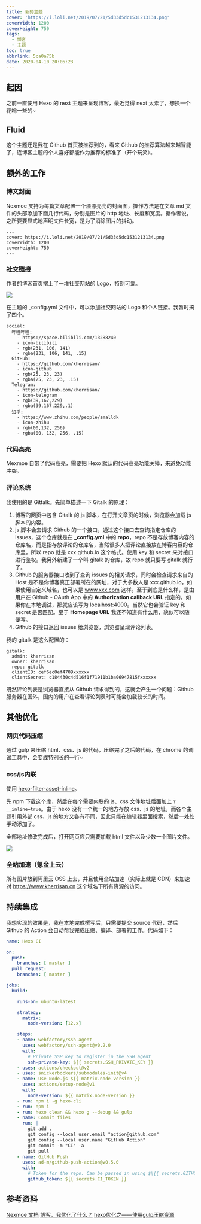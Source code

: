 ```yaml
---
title: 新的主题
cover: 'https://i.loli.net/2019/07/21/5d33d5dc1531213134.png'
coverWidth: 1200
coverHeight: 750
tags:
  - 博客
  - 主题
toc: true
abbrlink: 5ca0a75b
date: 2020-04-10 20:06:23
---
```


## 起因

之前一直使用 Hexo 的 next 主题来呈现博客，最近觉得 next 太素了，想换一个花哨一些的~

## Fluid

这个主题还是我在 Github 首页被推荐到的，看来 Github 的推荐算法越来越智能了，连博客主题的个人喜好都能作为推荐的标准了（开个玩笑）。

## 额外的工作

### 博文封面

Nexmoe 支持为每篇文章配置一个漂漂亮亮的封面图，操作方法是在文章 md 文件的头部添加下面几行代码，分别是图片的 http 地址、长度和宽度。据作者说，之所要要显式地声明文件长宽，是为了消除图片的抖动。

```
---
cover: https://i.loli.net/2019/07/21/5d33d5dc1531213134.png
coverWidth: 1200
coverHeight: 750
---
```

### 社交链接

作者的博客首页摆上了一堆社交网站的 Logo，特别可爱。

![](https://oss.kherrisan.cn/20200410201550.png)

在主题的 _config.yml 文件中，可以添加社交网站的 Logo 和个人链接。我暂时搞了四个。

```
social:
  哔哩哔哩:
    - https://space.bilibili.com/13288240
    - icon-bilibili
    - rgb(231, 106, 141)
    - rgba(231, 106, 141, .15)
  GitHub:
    - https://github.com/kherrisan/
    - icon-github
    - rgb(25, 23, 23)
    - rgba(25, 23, 23, .15)
  Telegram:
    - https://github.com/kherrisan/
    - icon-telegram
    - rgb(39,167,229)
    - rgba(39,167,229,.1)
  知乎:
    - https://www.zhihu.com/people/smalldk
    - icon-zhihu
    - rgb(00,132, 256)
    - rgba(00, 132, 256, .15)
```

### 代码高亮

Mexmoe 自带了代码高亮，需要把 Hexo 默认的代码高亮功能关掉，来避免功能冲突。

### 评论系统

我使用的是 Gittalk。先简单描述一下 Gitalk 的原理：

1. 博客的网页中包含 Gitalk 的 js 脚本，在打开文章页的时候，浏览器会加载 js 脚本的内容。
2. js 脚本会去请求 Github 的一个接口，通过这个接口去查询指定仓库的 issues，这个仓库就是在 **_config.yml** 中的 **repo**，repo 不是存放博客内容的仓库名，而是指存放评论的仓库名，当然很多人把评论直接放在博客内容的仓库里，所以 repo 就是 xxx.github.io 这个格式。使用 key 和 secret 来对接口进行鉴权。我另外新建了一个叫 gitalk 的仓库，故 repo 就只要写 gitalk 就行了。
3. Github 的服务器接口收到了查询 issues 的相关请求，同时会检查请求来自的 Host 是不是你博客真正部署所在的网址，对于大多数人是 xxx.github.io，如果使用自定义域名，也可以是 www.xxx.com 这样。至于到底是什么样，是由用户在 Github - OAuth App 中的 **Authorization callback URL** 指定的。如果你在本地调试，那就应该写为 localhost:4000。当然它也会验证 key 和 secret 是否匹配。至于 **Homepage URL** 我还不知道有什么用，貌似可以随便写。
4. Github 的接口返回 issues 给浏览器，浏览器呈现评论列表。

我的 gitalk 是这么配置的：

```
gitalk:
  admin: kherrisan
  owner: kherrisan
  repo: gitalk
  clientID: cef6ec0ef4709xxxxxx
  clientSecret: c184430c4d516f1f71911b1ba06947815fxxxxxx
```

既然评论列表是浏览器直接从 Github 请求得到的，这就会产生一个问题：Github 服务器在国外，国内的用户在查看评论列表时可能会加载较长的时间。

## 其他优化

### 网页代码压缩

通过 gulp 来压缩 html、css、js 的代码，压缩完了之后的代码，在 chrome 的调试工具中，会变成特别长的一行~

### css/js内联

使用 [hexo-filter-asset-inline](https://github.com/JamesPan/hexo-filter-asset-inline)。

先 npm 下载这个库，然后在每个需要内联的 js、css 文件地址后面加上 ``?__inline=true``。由于 hexo 没有一个统一的地方存放 css、js 的地址，而各个主题引用外部 css、js 的地方又各有不同，因此只能在编辑器里面搜索，然后一处处手动添加了。

全部地址修改完成后，打开网页应只需要加载 html 文件以及少数一个图片文件。

![](https://oss.kherrisan.cn/20200410221659.png)

### 全站加速（氪金上云）

所有图片放到阿里云 OSS 上去，并且使用全站加速（实际上就是 CDN）来加速对 https://www.kherrisan.cn 这个域名下所有资源的访问。

## 持续集成

我想实现的效果是，我在本地完成撰写后，只需要提交 source 代码，然后 Github 的 Action 会自动帮我完成压缩、编译、部署的工作。代码如下：

```yml
name: Hexo CI

on:
  push:
    branches: [ master ]
  pull_request:
    branches: [ master ]

jobs:
  build:

    runs-on: ubuntu-latest

    strategy:
      matrix:
        node-version: [12.x]

    steps:
    - name: webfactory/ssh-agent
      uses: webfactory/ssh-agent@v0.2.0
      with:
        # Private SSH key to register in the SSH agent
        ssh-private-key: ${{ secrets.SSH_PRIVATE_KEY }}
    - uses: actions/checkout@v2
    - uses: snickerbockers/submodules-init@v4
    - name: Use Node.js ${{ matrix.node-version }}
      uses: actions/setup-node@v1
      with:
        node-version: ${{ matrix.node-version }}
    - run: npm i -g hexo-cli
    - run: npm i
    - run: hexo clean && hexo g --debug && gulp
    - name: Commit files
      run: |
        git add .
        git config --local user.email "action@github.com"
        git config --local user.name "GitHub Action"
        git commit -m "CI" -a
        git pull
    - name: GitHub Push
      uses: ad-m/github-push-action@v0.5.0
      with:
        # Token for the repo. Can be passed in using $\{{ secrets.GITHUB_TOKEN }}
        github_token: ${{ secrets.CI_TOKEN }}

```

## 参考资料

[Nexmoe 文档](https://docs.nexmoe.com/hexo/#遇到问题怎么办？)
[博客，我优化了什么？](https://nexmoe.com/661812793.html#资源合并)
[hexo优化之——使用gulp压缩资源](https://todebug.com/use-gulp-with-hexo/)

